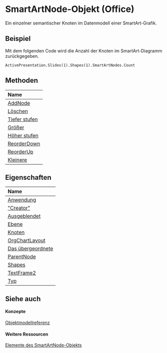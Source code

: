 
# SmartArtNode-Objekt (Office)

Ein einzelner semantischer Knoten im Datenmodell einer SmartArt-Grafik.


## Beispiel

Mit dem folgenden Code wird die Anzahl der Knoten im SmartArt-Diagramm zurückgegeben.


```
ActivePresentation.Slides(1).Shapes(1).SmartArtNodes.Count 
```


## Methoden



|**Name**|
|:-----|
|[AddNode](f3022423-4416-ab89-ff89-e6c46d65f42c.md)|
|[Löschen](916b7ddb-7ec1-64d7-6c8f-0bc6de389026.md)|
|[Tiefer stufen](075882bd-5784-9ba3-daed-065f4bf2c86e.md)|
|[Größer](d3fba84c-679c-a1bb-4ea5-85b790b6012e.md)|
|[Höher stufen](806dae89-7a05-7597-70dc-ad297c79fbff.md)|
|[ReorderDown](0e927b37-08b4-639d-dab3-936d1d473d20.md)|
|[ReorderUp](8c33b3cc-3d28-8959-c2ec-6e38ae07fcd2.md)|
|[Kleinere](8e64f2f3-b3bd-b0a2-b3d2-d45a8a9a8fc7.md)|

## Eigenschaften



|**Name**|
|:-----|
|[Anwendung](c934623d-49af-93ff-15cd-af1aacff2ef5.md)|
|["Creator"](aaa8d552-a632-0447-47be-3aade8b22a09.md)|
|[Ausgeblendet](090033ae-903d-4405-4fad-d61fb2c990a7.md)|
|[Ebene](63143dbc-ecd2-240c-f4c1-2b32cd47872d.md)|
|[Knoten](ed1dc125-5160-ed59-3187-620e3253af59.md)|
|[OrgChartLayout](183879a1-94fe-e102-51ec-66146d002f75.md)|
|[Das übergeordnete](9b4209c1-805e-dcd6-4915-1469b7cf058d.md)|
|[ParentNode](5e629e49-47f9-a415-5897-4da566404ee1.md)|
|[Shapes](c8a6dd3f-830e-342c-39c1-a86a54c475d4.md)|
|[TextFrame2](550a5bd1-bb9d-3ffb-ed14-4687dfcc3f62.md)|
|[Typ](5ae74ec5-31db-4ed7-5398-a7cbd383b2a9.md)|

## Siehe auch


#### Konzepte


[Objektmodellreferenz](499c789a-aba2-0fad-649a-0ea964cd3b5e.md)
#### Weitere Ressourcen


[Elemente des SmartArtNode-Objekts](http://msdn.microsoft.com/library/8472d586-87ed-2dd7-054b-e821f1738e3c%28Office.15%29.aspx)